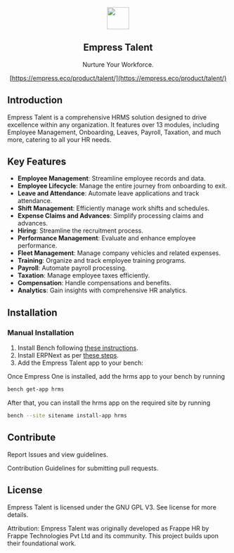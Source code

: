 <div align="center">
    <a href="https://empress.eco/">
        <img src="https://avatars.githubusercontent.com/u/46308912?s=96&v=4" height="50">
    </a>
    <h2>Empress Talent</h2>
    <p align="center">
        <p>Nurture Your Workforce.</p>
    </p>

[https://empress.eco/product/talent/](https://empress.eco/product/talent/)

</div>

## Introduction

Empress Talent is a comprehensive HRMS solution designed to drive excellence within any organization. It features over 13 modules, including Employee Management, Onboarding, Leaves, Payroll, Taxation, and much more, catering to all your HR needs.

## Key Features

- **Employee Management**: Streamline employee records and data.
- **Employee Lifecycle**: Manage the entire journey from onboarding to exit.
- **Leave and Attendance**: Automate leave applications and track attendance.
- **Shift Management**: Efficiently manage work shifts and schedules.
- **Expense Claims and Advances**: Simplify processing claims and advances.
- **Hiring**: Streamline the recruitment process.
- **Performance Management**: Evaluate and enhance employee performance.
- **Fleet Management**: Manage company vehicles and related expenses.
- **Training**: Organize and track employee training programs.
- **Payroll**: Automate payroll processing.
- **Taxation**: Manage employee taxes efficiently.
- **Compensation**: Handle compensations and benefits.
- **Analytics**: Gain insights with comprehensive HR analytics.

## Installation

### Manual Installation

1. Install Bench following [these instructions](https://github.com/empress-eco/bench).
2. Install ERPNext as per [these steps](https://github.com/empress-eco/erempress-one).
3. Add the Empress Talent app to your bench:

Once Empress One is installed, add the hrms app to your bench by running

```bash
bench get-app hrms
```

After that, you can install the hrms app on the required site by running

```bash
bench --site sitename install-app hrms
```

## Contribute

Report Issues and view guidelines.

Contribution Guidelines for submitting pull requests.
## License

Empress Talent is licensed under the GNU GPL V3. See license for more details.

Attribution: Empress Talent was originally developed as Frappe HR by Frappe Technologies Pvt Ltd and its community. This project builds upon their foundational work.